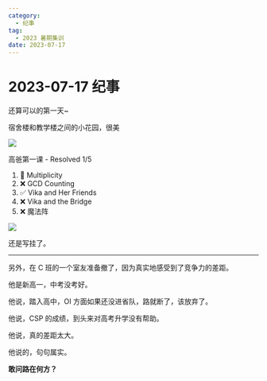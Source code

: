 ```yaml
---
category:
  - 纪事
tag:
  - 2023 暑期集训
date: 2023-07-17
---
```


# 2023-07-17 纪事

还算可以的第一天~

<!-- more -->

宿舍楼和教学楼之间的小花园，很美

![](https://github.com/ZihanHu/blog/assets/133467869/b25d293e-4879-4353-9c58-4ea3c96c83a9)

高爸第一课 - Resolved 1/5

1. 🔶 Multiplicity
2. ❌ GCD Counting
3. ✅ Vika and Her Friends
4. ❌ Vika and the Bridge
5. ❌ 魔法阵

![](https://github.com/ZihanHu/blog/assets/133467869/117b2191-eb46-4e1c-b091-ee6f5fb2ac41)

还是写挂了。

---

另外，在 C 班的一个室友准备撤了，因为真实地感受到了竞争力的差距。

他是新高一，中考没考好。

他说，踏入高中，OI 方面如果还没进省队，路就断了，该放弃了。

他说，CSP 的成绩，到头来对高考升学没有帮助。

他说，真的差距太大。

他说的，句句属实。

**敢问路在何方？**
